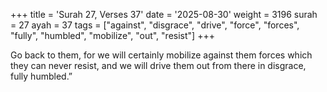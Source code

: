 +++
title = 'Surah 27, Verses 37'
date = '2025-08-30'
weight = 3196
surah = 27
ayah = 37
tags = ["against", "disgrace", "drive", "force", "forces", "fully", "humbled", "mobilize", "out", "resist"]
+++

Go back to them, for we will certainly mobilize against them forces which they can never resist, and we will drive them out from there in disgrace, fully humbled.” 